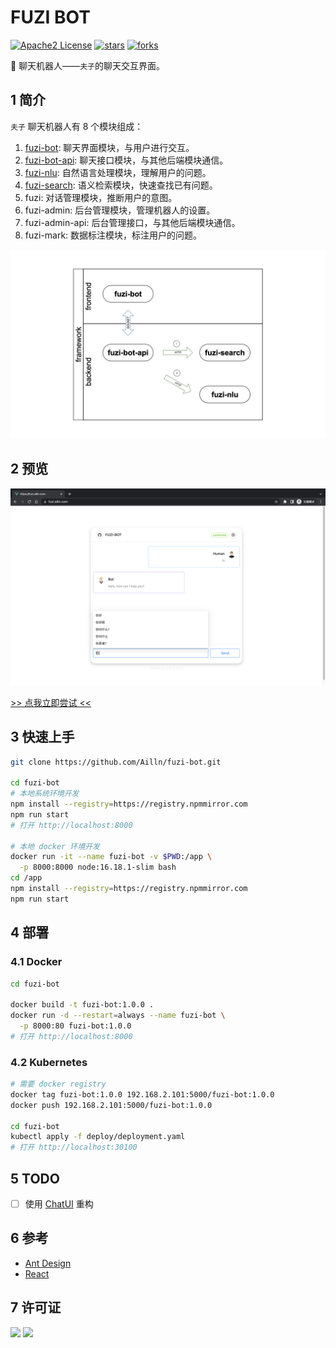 # FUZI BOT

[![Apache2 License](https://img.shields.io/badge/license-Apache2-orange.svg)](https://github.com/Ailln/fuzi-bot/blob/main/LICENSE)
[![stars](https://img.shields.io/github/stars/Ailln/fuzi-bot.svg)](https://github.com/Ailln/fuzi-bot/stargazers)
[![forks](https://img.shields.io/github/forks/Ailln/fuzi-bot.svg)](https://github.com/Ailln/fuzi-bot/network/members)

🤖️ 聊天机器人——`夫子`的聊天交互界面。

## 1 简介

`夫子` 聊天机器人有 8 个模块组成：
1. [fuzi-bot](https://github.com/Ailln/fuzi-bot): 聊天界面模块，与用户进行交互。
2. [fuzi-bot-api](https://github.com/Ailln/fuzi-bot-api): 聊天接口模块，与其他后端模块通信。
3. [fuzi-nlu](https://github.com/Ailln/fuzi-nlu): 自然语言处理模块，理解用户的问题。
4. [fuzi-search](https://github.com/Ailln/fuzi-search): 语义检索模块，快速查找已有问题。
5. fuzi: 对话管理模块，推断用户的意图。
6. fuzi-admin: 后台管理模块，管理机器人的设置。
7. fuzi-admin-api: 后台管理接口，与其他后端模块通信。
8. fuzi-mark: 数据标注模块，标注用户的问题。

![framework](.github/fuzi-framework.png)

## 2 预览

![预览](.github/fuzi-preview.png)

[>> 点我立即尝试 <<](https://fuzi.ailln.com)

## 3 快速上手

```bash
git clone https://github.com/Ailln/fuzi-bot.git

cd fuzi-bot
# 本地系统环境开发
npm install --registry=https://registry.npmmirror.com
npm run start
# 打开 http://localhost:8000

# 本地 docker 环境开发
docker run -it --name fuzi-bot -v $PWD:/app \
  -p 8000:8000 node:16.18.1-slim bash
cd /app
npm install --registry=https://registry.npmmirror.com
npm run start
```

## 4 部署

### 4.1 Docker

```bash
cd fuzi-bot

docker build -t fuzi-bot:1.0.0 .
docker run -d --restart=always --name fuzi-bot \
  -p 8000:80 fuzi-bot:1.0.0
# 打开 http://localhost:8000
```

### 4.2 Kubernetes

```bash
# 需要 docker registry
docker tag fuzi-bot:1.0.0 192.168.2.101:5000/fuzi-bot:1.0.0
docker push 192.168.2.101:5000/fuzi-bot:1.0.0

cd fuzi-bot
kubectl apply -f deploy/deployment.yaml
# 打开 http://localhost:30100
```

## 5 TODO

- [ ] 使用 [ChatUI](https://chatui.io/) 重构

## 6 参考

- [Ant Design](https://ant.design/)
- [React](https://reactjs.org/)

## 7 许可证

[![](https://award.dovolopor.com?lt=License&rt=Apache2&rbc=orange)](./LICENSE)
[![](https://award.dovolopor.com?lt=Ailln's&rt=idea&lbc=lightgray&rbc=red&ltc=red)](https://github.com/Ailln/award)
